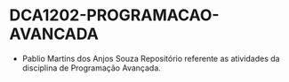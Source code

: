# DCA1202-PROGRAMACAO-AVANCADA
* Pablio Martins dos Anjos Souza
Repositório referente as atividades da disciplina de Programação Avançada.

